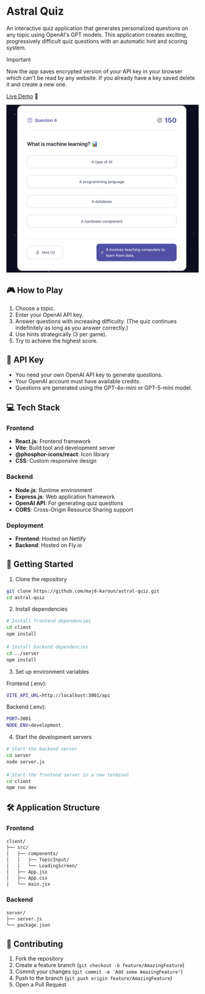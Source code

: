 # Astral Quiz
An interactive quiz application that generates personalized questions on any topic using OpenAI's GPT models. This application creates exciting, progressively difficult quiz questions with an automatic hint and scoring system.

> [!IMPORTANT]
>Now the app saves encrypted version of your API key in your browser which can't be read by any website. 
> If you already have a key saved delete it and create a new one.

[Live Demo](https://astral-quiz.netlify.app) 🚀

![Astral Quiz Interface](./screenshot.png)


## 🎮 How to Play

1. Choose a topic.
2. Enter your OpenAI API key.
3. Answer questions with increasing difficulty.
   (The quiz continues indefinitely as long as you answer correctly.)
4. Use hints strategically (3 per game).
5. Try to achieve the highest score.


## 🔑 API Key

- You need your own OpenAI API key to generate questions.
- Your OpenAI account must have available credits.
- Questions are generated using the GPT-4o-mini or GPT-5-mini model.  


## 💻 Tech Stack
### Frontend
- **React.js**: Frontend framework
- **Vite**: Build tool and development server
- **@phosphor-icons/react**: Icon library
- **CSS**: Custom responsive design

### Backend
- **Node.js**: Runtime environment
- **Express.js**: Web application framework
- **OpenAI API**: For generating quiz questions
- **CORS**: Cross-Origin Resource Sharing support

### Deployment
- **Frontend**: Hosted on Netlify
- **Backend**: Hosted on Fly.io


## 🚀 Getting Started

1. Clone the repository
```bash
git clone https://github.com/majd-karoun/astral-quiz.git
cd astral-quiz
```

2. Install dependencies
```bash
# Install frontend dependencies
cd client
npm install

# Install backend dependencies
cd ../server
npm install
```

3. Set up environment variables

Frontend (.env):
```bash
VITE_API_URL=http://localhost:3001/api
```

Backend (.env):
```bash
PORT=3001
NODE_ENV=development
```

4. Start the development servers
```bash
# Start the backend server
cd server
node server.js

# Start the frontend server in a new terminal
cd client
npm run dev
```


## 🛠️ Application Structure

### Frontend
```
client/
├── src/
│   ├── components/
│   │   ├── TopicInput/
│   │   └── LoadingScreen/
│   ├── App.jsx
│   ├── App.css
│   └── main.jsx
```

### Backend
```
server/
├── server.js
└── package.json
```


## 🤝 Contributing

1. Fork the repository
2. Create a feature branch (`git checkout -b feature/AmazingFeature`)
3. Commit your changes (`git commit -m 'Add some AmazingFeature'`)
4. Push to the branch (`git push origin feature/AmazingFeature`)
5. Open a Pull Request
